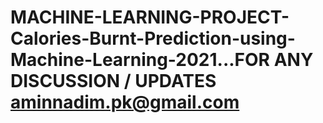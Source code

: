 # MACHINE-LEARNING-PROJECT-Calories-Burnt-Prediction-using-Machine-Learning-2021...FOR ANY DISCUSSION / UPDATES  aminnadim.pk@gmail.com
